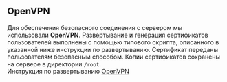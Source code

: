 ## OpenVPN
Для обеспечения безопасного соединения с сервером мы использовали **OpenVPN**. Развертывание и генерация сертификатов пользователей выполнены  с помощью типового скрипта, описанного в указанной ниже инструкции по развертыванию. Сертификат переданы пользователям безопасным способом. Копии сертификатов сохранены на сервере в директории `/root`.  
Инструкция по развертыванию [OpenVPN](https://www.cyberciti.biz/faq/howto-setup-openvpn-server-on-ubuntu-linux-14-04-or-16-04-lts/)

